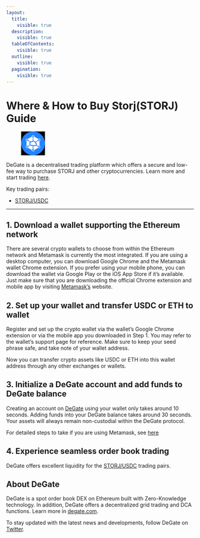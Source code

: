 ```yaml
---
layout:
  title:
    visible: true
  description:
    visible: true
  tableOfContents:
    visible: true
  outline:
    visible: true
  pagination:
    visible: true
---
```


# Where & How to Buy Storj(STORJ) Guide

<figure><img src="../.gitbook/assets/storj_0xb64ef51c888972c908cfacf59b47c1afbc0ab8ac1716275709727.jpg" alt="STORJ" width="64"><figcaption></figcaption></figure>

DeGate is a decentralised trading platform which offers a secure and low-fee way to purchase STORJ and other cryptocurrencies. Learn more and start trading [here](https://app.degate.com/trade/USDC/0xb64ef51c888972c908cfacf59b47c1afbc0ab8ac?utm_source=howtobuy).&#x20;

Key trading pairs:

* [STORJ/USDC](https://app.degate.com/trade/USDC/0xb64ef51c888972c908cfacf59b47c1afbc0ab8ac?utm_source=howtobuy)

***

## 1. Download a wallet supporting the Ethereum network

There are several crypto wallets to choose from within the Ethereum network and Metamask is currently the most integrated. If you are using a desktop computer, you can download Google Chrome and the Metamask wallet Chrome extension. If you prefer using your mobile phone, you can download the wallet via Google Play or the iOS App Store if it’s available. Just make sure that you are downloading the official Chrome extension and mobile app by visiting [Metamask’s](https://metamask.io/) website.

## 2. Set up your wallet and transfer USDC or ETH to wallet

Register and set up the crypto wallet via the wallet’s Google Chrome extension or via the mobile app you downloaded in Step 1. You may refer to the wallet’s support page for reference. Make sure to keep your seed phrase safe, and take note of your wallet address.&#x20;

Now you can transfer crypto assets like USDC or ETH into this wallet address through any other exchanges or wallets.

## 3. Initialize a DeGate account and add funds to DeGate balance

Creating an account on [DeGate](https://app.degate.com/?utm_source=STORJ_howtobuy) using your wallet only takes around 10 seconds. Adding funds into your DeGate balance takes around 30 seconds. Your assets will always remain non-custodial within the DeGate protocol.

For detailed steps to take if you are using Metamask, see [here](https://docs.degate.com/v/product_en/main-features/wallet-connectivity/metamask)

## 4. Experience seamless order book trading

DeGate offers excellent liquidity for the [STORJ/USDC](https://app.degate.com/trade/USDC/0xb64ef51c888972c908cfacf59b47c1afbc0ab8ac?utm_source=howtobuy) trading pairs.&#x20;

## About DeGate

DeGate is a spot order book DEX on Ethereum built with Zero-Knowledge technology. In addition, DeGate offers a decentralized grid trading and DCA functions.  Learn more in [degate.com](https://degate.com/?utm_source=STORJ_howtobuy).

To stay updated with the latest news and developments, follow DeGate on [Twitter](https://twitter.com/degatedex).
